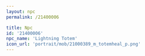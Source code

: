 ```yaml
---
layout: npc
permalink: /21400006

title: Npc
id: '21400006'
npc_name: 'Lightning Totem'
icon_url: 'portrait/mob/21000389_m_totemheal_p.png'
---
```

